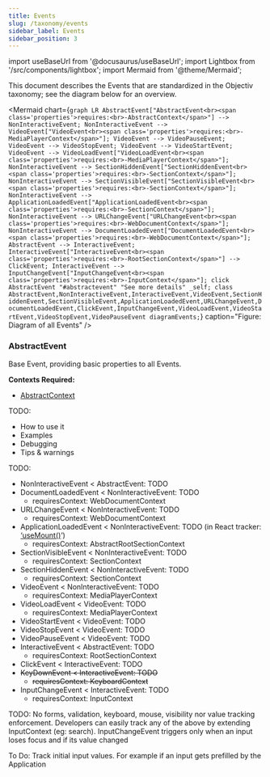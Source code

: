 ```yaml
---
title: Events
slug: /taxonomy/events
sidebar_label: Events
sidebar_position: 3
---
```


import useBaseUrl from '@docusaurus/useBaseUrl';
import Lightbox from '/src/components/lightbox';
import Mermaid from '@theme/Mermaid';

This document describes the Events that are standardized in the Objectiv taxonomy; see the diagram below for an overview.

<Mermaid chart={`
	graph LR
    AbstractEvent["AbstractEvent<br><span class='properties'>requires:<br>-AbstractContext</span>"] --> NonInteractiveEvent;
    NonInteractiveEvent --> VideoEvent["VideoEvent<br><span class='properties'>requires:<br>-MediaPlayerContext</span>"];
    VideoEvent --> VideoPauseEvent;
    VideoEvent --> VideoStopEvent;
    VideoEvent --> VideoStartEvent;
    VideoEvent --> VideoLoadEvent["VideoLoadEvent<br><span class='properties'>requires:<br>-MediaPlayerContext</span>"];
    NonInteractiveEvent --> SectionHiddenEvent["SectionHiddenEvent<br><span class='properties'>requires:<br>-SectionContext</span>"];
    NonInteractiveEvent --> SectionVisibleEvent["SectionVisibleEvent<br><span class='properties'>requires:<br>-SectionContext</span>"];
    NonInteractiveEvent --> ApplicationLoadedEvent["ApplicationLoadedEvent<br><span class='properties'>requires:<br>-SectionContext</span>"];
    NonInteractiveEvent --> URLChangeEvent["URLChangeEvent<br><span class='properties'>requires:<br>-WebDocumentContext</span>"];
    NonInteractiveEvent --> DocumentLoadedEvent["DocumentLoadedEvent<br><span class='properties'>requires:<br>-WebDocumentContext</span>"];
    AbstractEvent --> InteractiveEvent;
    InteractiveEvent["InteractiveEvent<br><span class='properties'>requires:<br>-RootSectionContext</span>"] --> ClickEvent;
    InteractiveEvent --> InputChangeEvent["InputChangeEvent<br><span class='properties'>requires:<br>-InputContext</span>"];
    click AbstractEvent "#abstractevent" "See more details" _self;
    class AbstractEvent,NonInteractiveEvent,InteractiveEvent,VideoEvent,SectionHiddenEvent,SectionVisibleEvent,ApplicationLoadedEvent,URLChangeEvent,DocumentLoadedEvent,ClickEvent,InputChangeEvent,VideoLoadEvent,VideoStartEvent,VideoStopEvent,VideoPauseEvent diagramEvents;
`} caption="Figure: Diagram of all Events" />

<!-- 
<Lightbox 
  src={useBaseUrl('/img/docs/events-diagram-horizontal.svg')} 
  title="Diagram: All Events"
  caption="Diagram of all Events"
  size="l" 
/> -->

### AbstractEvent
Base Event, providing basic properties to all Events.

**Contexts Required:**
*  [AbstractContext](contexts#abstractcontext)

TODO:
* How to use it
* Examples
* Debugging
* Tips & warnings

TODO:
*   NonInteractiveEvent &lt; AbstractEvent: TODO
*   DocumentLoadedEvent &lt; NonInteractiveEvent: TODO
    *   requiresContext: WebDocumentContext
*   URLChangeEvent &lt; NonInteractiveEvent: TODO
    *   requiresContext: WebDocumentContext
*   ApplicationLoadedEvent &lt; NonInteractiveEvent: TODO (in React tracker: [‘useMount()](https://gitlab.com/newrelity/objectiv-taxonomy-prototypes/-/commit/03cc1410)’)
    *   requiresContext: AbstractRootSectionContext
*   SectionVisibleEvent &lt; NonInteractiveEvent: TODO
    *   requiresContext: SectionContext
*   SectionHiddenEvent &lt; NonInteractiveEvent: TODO
    *   requiresContext: SectionContext
*   VideoEvent &lt; NonInteractiveEvent: TODO
    *   requiresContext: MediaPlayerContext
*   VideoLoadEvent &lt; VideoEvent: TODO
    *   requiresContext: MediaPlayerContext
*   VideoStartEvent &lt; VideoEvent: TODO
*   VideoStopEvent &lt; VideoEvent: TODO
*   VideoPauseEvent &lt; VideoEvent: TODO
*   InteractiveEvent &lt; AbstractEvent: TODO
    *   requiresContext: RootSectionContext
*   ClickEvent &lt; InteractiveEvent: TODO
*   ~~KeyDownEvent &lt; InteractiveEvent: TODO~~
    *   ~~requiresContext: KeyboardContext~~
*   InputChangeEvent &lt; InteractiveEvent: TODO
    *   requiresContext: InputContext

TODO: No forms, validation, keyboard, mouse, visibility nor value tracking enforcement. Developers can easily track any of the above by extending InputContext (eg: search). InputChangeEvent triggers only when an input loses focus and if its value changed

To Do: Track initial input values. For example if an input gets prefilled by the Application

